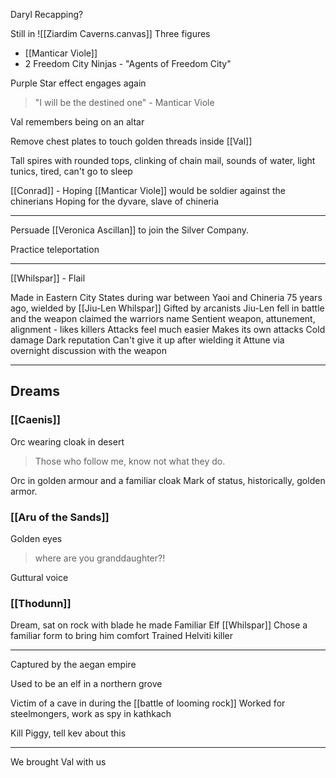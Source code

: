 
Daryl Recapping?


Still in ![[Ziardim Caverns.canvas]]
Three figures
- [[Manticar Viole]]
- 2 Freedom City Ninjas - "Agents of Freedom City"

Purple Star effect engages again

> "I will be the destined one" - Manticar Viole

Val remembers being on an altar

Remove chest plates to touch golden threads inside [[Val]]

Tall spires with rounded tops, clinking of chain mail, sounds of water, light tunics, tired, can't go to sleep

[[Conrad]] - Hoping [[Manticar Viole]] would be soldier against the chinerians
Hoping for the dyvare, slave of chineria

<hr>

Persuade [[Veronica Ascillan]] to join the Silver Company.

Practice teleportation

<hr>

[[Whilspar]] - Flail

Made in Eastern City States during war between Yaoi and Chineria 75 years ago, wielded by [[Jiu-Len Whilspar]]
Gifted by arcanists
Jiu-Len fell in battle and the weapon claimed the warriors name
Sentient weapon, attunement, alignment - likes killers
Attacks feel much easier
Makes its own attacks
Cold damage
Dark reputation
Can't give it up after wielding it
Attune via overnight discussion with the weapon


<hr>

## Dreams

### [[Caenis]] 

Orc wearing cloak in desert
> Those who follow me, know not what they do.

Orc in golden armour and a familiar cloak
Mark of status, historically, golden armor.

### [[Aru of the Sands]]

Golden eyes
> where are you granddaughter?!

Guttural voice

### [[Thodunn]]

Dream, sat on rock with blade he made
Familiar Elf
[[Whilspar]]
Chose a familiar form to bring him comfort
Trained Helviti killer


<hr>


Captured by the aegan empire

Used to be an elf in a northern grove

Victim of a cave in during the [[battle of looming rock]]
Worked for steelmongers, work as spy in kathkach

Kill Piggy, tell kev about this


<hr>

We brought Val with us


